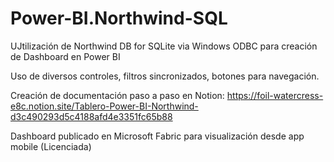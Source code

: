 # Power-BI.Northwind-SQL
UJtilización de Northwind DB for SQLite via Windows ODBC para creación de Dashboard en Power BI

Uso de diversos controles, filtros sincronizados, botones para navegación.

Creación de documentación paso a paso en Notion: https://foil-watercress-e8c.notion.site/Tablero-Power-BI-Northwind-d3c490293d5c4188afd4e3351fc65b88

Dashboard publicado en Microsoft Fabric para visualización desde app mobile (Licenciada)
